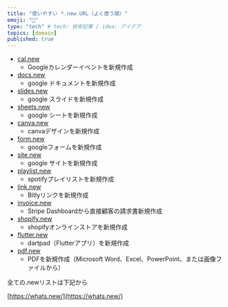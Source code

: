 ```yaml
---
title: "使いやすい *.new URL（よく使う順）"
emoji: "🙌"
type: "tech" # tech: 技術記事 / idea: アイデア
topics: [domain]
published: true
---
```


* [cal.new](https://cal.new/)
  * Googleカレンダーイベントを新規作成
* [docs.new](https://docs.new/)
  * google ドキュメントを新規作成
* [slides.new](https://slides.new/)
  * google スライドを新規作成
* [sheets.new](https://sheets.new/)
  * google シートを新規作成
* [canva.new](https://canva.new/)
  * canvaデザインを新規作成
* [form.new](form.new)
  * googleフォームを新規作成
* [site.new](https://site.new/)
  * google サイトを新規作成
* [playlist.new](https://playlist.new/)
  * spotifyプレイリストを新規作成
* [link.new](https://link.new/)
  * Bitlyリンクを新規作成
* [invoice.new](https://invoice.new/)
  * Stripe Dashboardから直接顧客の請求書新規作成
* [shopify.new](https://shopify.new/)
  * shopifyオンラインストアを新規作成
* [flutter.new](https://flutter.new/)
  * dartpad（Flutterアプリ）を新規作成
* [pdf.new](https://pdf.new/)
  * PDFを新規作成（Microsoft Word、Excel、PowerPoint、または画像ファイルから）

全ての.newリストは下記から

[https://whats.new/](https://whats.new/)
